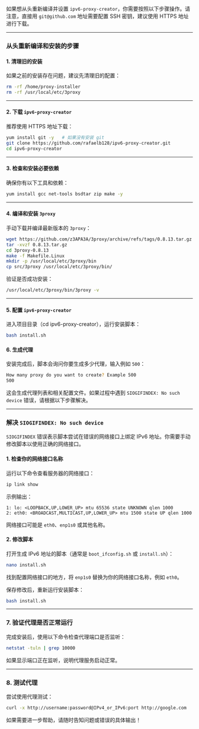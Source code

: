 如果想从头重新编译并设置 `ipv6-proxy-creator`，你需要按照以下步骤操作。请注意，直接用 `git@github.com` 地址需要配置 SSH 密钥，建议使用 HTTPS 地址进行下载。

---

### 从头重新编译和安装的步骤

#### 1. **清理旧的安装**
如果之前的安装存在问题，建议先清理旧的配置：
```bash
rm -rf /home/proxy-installer
rm -rf /usr/local/etc/3proxy
```

---

#### 2. **下载 `ipv6-proxy-creator`**
推荐使用 HTTPS 地址下载：
```bash
yum install git -y   # 如果没有安装 git
git clone https://github.com/rafaelb128/ipv6-proxy-creator.git
cd ipv6-proxy-creator
```

---

#### 3. **检查和安装必要依赖**
确保你有以下工具和依赖：
```bash
yum install gcc net-tools bsdtar zip make -y
```

---

#### 4. **编译和安装 `3proxy`**
手动下载并编译最新版本的 `3proxy`：

```bash
wget https://github.com/z3APA3A/3proxy/archive/refs/tags/0.8.13.tar.gz
tar -xvzf 0.8.13.tar.gz
cd 3proxy-0.8.13
make -f Makefile.Linux
mkdir -p /usr/local/etc/3proxy/bin
cp src/3proxy /usr/local/etc/3proxy/bin/
```

验证是否成功安装：
```bash
/usr/local/etc/3proxy/bin/3proxy -v
```

---

#### 5. **配置 `ipv6-proxy-creator`**
进入项目目录（cd ipv6-proxy-creator），运行安装脚本：
```bash
bash install.sh
```

#### 6. **生成代理**
安装完成后，脚本会询问你要生成多少代理，输入例如 `500`：
```bash
How many proxy do you want to create? Example 500
500
```

这会生成代理列表和相关配置文件。如果过程中遇到 `SIOGIFINDEX: No such device` 错误，请根据以下步骤解决。

---

### 解决 `SIOGIFINDEX: No such device`

`SIOGIFINDEX` 错误表示脚本尝试在错误的网络接口上绑定 IPv6 地址。你需要手动修改脚本以使用正确的网络接口。

#### 1. **检查你的网络接口名称**
运行以下命令查看服务器的网络接口：
```bash
ip link show
```
示例输出：
```
1: lo: <LOOPBACK,UP,LOWER_UP> mtu 65536 state UNKNOWN qlen 1000
2: eth0: <BROADCAST,MULTICAST,UP,LOWER_UP> mtu 1500 state UP qlen 1000
```

网络接口可能是 `eth0`、`enp1s0` 或其他名称。

#### 2. **修改脚本**
打开生成 IPv6 地址的脚本（通常是 `boot_ifconfig.sh` 或 `install.sh`）：
```bash
nano install.sh
```

找到配置网络接口的地方，将 `enp1s0` 替换为你的网络接口名称，例如 `eth0`。

保存修改后，重新运行安装脚本：
```bash
bash install.sh
```

---

### 7. **验证代理是否正常运行**
完成安装后，使用以下命令检查代理端口是否监听：
```bash
netstat -tuln | grep 10000
```

如果显示端口正在监听，说明代理服务启动正常。

---

### 8. **测试代理**
尝试使用代理测试：
```bash
curl -x http://username:password@IPv4_or_IPv6:port http://google.com
```

如果需要进一步帮助，请随时告知问题或错误的具体输出！
